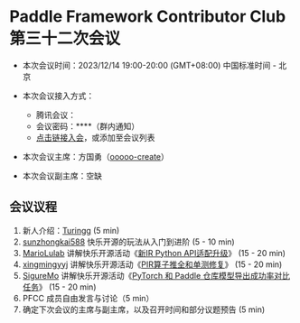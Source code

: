# Paddle Framework Contributor Club 第三十二次会议

- 本次会议时间：2023/12/14 19:00-20:00 (GMT+08:00) 中国标准时间 - 北京

- 本次会议接入方式：

  - 腾讯会议：
  - 会议密码：\*\*\*\*（群内通知）
  - [点击链接入会](https://meeting.tencent.com/dm/ctfcN8YzxB3R)，或添加至会议列表

- 本次会议主席：方国勇（[ooooo-create](https://github.com/ooooo-create)）

- 本次会议副主席：空缺

## 会议议程

1. 新人介绍：[Turingg](https://github.com/Turingg) (5 min)
2. [sunzhongkai588](https://github.com/sunzhongkai588) 快乐开源的玩法从入门到进阶 (5 - 10 min)
3. [MarioLulab](https://github.com/MarioLulab) 讲解快乐开源活动《[新IR Python API适配升级](https://github.com/PaddlePaddle/Paddle/issues/58067)》 (15 - 20 min)
4. [xingmingyyj](https://github.com/xingmingyyj) 讲解快乐开源活动《[PIR算子推全和单测修复](https://github.com/PaddlePaddle/Paddle/issues/59382)》 (15 - 20 min)
5. [SigureMo](https://github.com/SigureMo) 讲解快乐开源活动《[PyTorch 和 Paddle 仓库模型导出成功率对比任务](https://github.com/PaddlePaddle/Paddle/issues/58985)》 (15 - 20 min)
6. PFCC 成员自由发言与讨论（5 min）
7. 确定下次会议的主席与副主席，以及召开时间和部分议题预告 (5 min)
